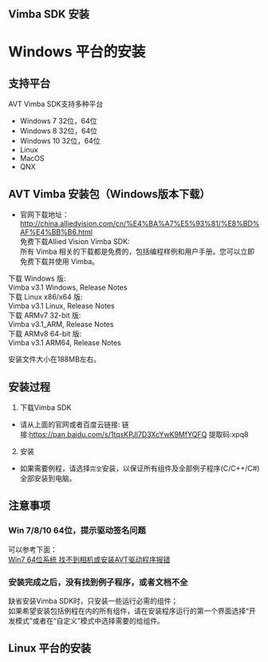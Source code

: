 Vimba SDK 安装
---

# Windows 平台的安装

## 支持平台 
AVT Vimba SDK支持多种平台
* Windows 7 32位，64位
* Windows 8 32位，64位
* Windows 10 32位，64位
* Linux
* MacOS
* QNX 

## AVT Vimba 安装包（Windows版本下载）
* 官网下载地址：http://china.alliedvision.com/cn/%E4%BA%A7%E5%93%81/%E8%BD%AF%E4%BB%B6.html  
免费下载Allied Vision Vimba SDK:  
所有 Vimba 相关的下载都是免费的，包括编程样例和用户手册。您可以立即免费下载并使用 Vimba。  

下载 Windows 版:  
Vimba v3.1 Windows, Release Notes  
下载 Linux x86/x64 版:  
Vimba v3.1 Linux, Release Notes  
下载 ARMv7 32-bit 版:  
Vimba v3.1_ARM, Release Notes  
下载 ARMv8 64-bit 版:  
Vimba v3.1 ARM64, Release Notes  
  
安装文件大小在188MB左右。  


## 安装过程
1. 下载Vimba SDK
  * 请从上面的官网或者百度云链接: 链接:https://pan.baidu.com/s/1tqsKPJl7D3XcYwK9MfYQFQ 提取码:xpq8  
2. 安装
  * 如果需要例程，请选择`完全`安装，以保证所有组件及全部例子程序(C/C++/C#)全部安装到电脑。

## 注意事项

### Win 7/8/10 64位，提示驱动签名问题
可以参考下面：  
[Win7 64位系统 找不到相机或安装AVT驱动程序报错](../Normal_Issue/Win7_X64_Install.md)

### 安装完成之后，没有找到例子程序，或者文档不全
缺省安装Vimba SDK时，只安装一些运行必需的组件；  
如果希望安装包括例程在内的所有组件，请在安装程序运行的第一个界面选择“开发模式”或者在“自定义”模式中选择需要的给组件。



## Linux 平台的安装


